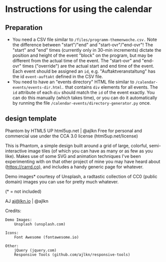 # Instructions for using the calendar

## Preparation
* You need a CSV file similar to ``/files/programm-themenwoche.csv.`` Note the difference between "start"/"end" and "start-ovr"/"end-ovr"! The "start" and "end" times (currently only in 30-min increments) dictate the position and height of the event "block" on the program, but may be different from the actual time of the event. The "start-ovr" and "end-ovr" times ("override") are the actual start and end time of the event. Each event should be assigned an ``id``, e.g. "Auftaktveranstaltung" has the id ``event-auftakt`` defined in the CSV file.
* You need to have an "events directory" HTML file similar to ``/calendar-events/events-dir.html.`` that contains ``div`` elements for all events. The ``id`` attribute of each ``div`` should match the ``id`` of the event exactly. You can do this manually (which takes time), or you can do it automatically by running the file ``/calendar-events/directory-generator.py`` once.

## design template
Phantom by HTML5 UP
html5up.net | @ajlkn
Free for personal and commercial use under the CCA 3.0 license (html5up.net/license)


This is Phantom, a simple design built around a grid of large, colorful, semi-interactive
image tiles (of which you can have as many or as few as you like). Makes use of some
SVG and animation techniques I've been experimenting with on that other project of mine
you may have heard about (https://carrd.co), and includes a handy generic page for whatever.

Demo images* courtesy of Unsplash, a radtastic collection of CC0 (public domain) images
you can use for pretty much whatever.

(* = not included)

AJ
aj@lkn.io | @ajlkn


Credits:

	Demo Images:
		Unsplash (unsplash.com)

	Icons:
		Font Awesome (fontawesome.io)

	Other:
		jQuery (jquery.com)
		Responsive Tools (github.com/ajlkn/responsive-tools)
